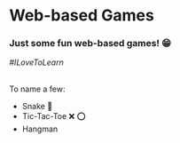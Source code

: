 <h1>Web-based Games</h1>
<h3>Just some fun web-based games! &#128513;</h3>
<i>#ILoveToLearn</i>
<br></br>
<p>To name a few:</p>
<ul>
  <li>Snake &#128013;</li>
  <li>Tic-Tac-Toe &#10060; &#11093;</li>
  <li>Hangman</li>
</ul>
